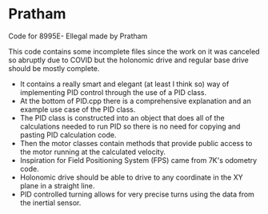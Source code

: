 # Pratham
Code for 8995E- Ellegal made by Pratham


This code contains some incomplete files since the work on it was canceled so abruptly due to COVID but the holonomic drive and regular base drive should be mostly complete.

- It contains a really smart and elegant (at least I think so) way of implementing PID control through the use of a PID class.
- At the bottom of PID.cpp there is a comprehensive explanation and an example use case of the PID class.
- The PID class is constructed into an object that does all of the calculations needed to run PID so there is no need for copying and pasting PID calculation code.
- Then the motor classes contain methods that provide public access to the motor running at the calculated velocity. 
- Inspiration for Field Positioning System (FPS) came from 7K's odometry code. 
- Holonomic drive should be able to drive to any coordinate in the XY plane in a straight line.
- PID controlled turning allows for very precise turns using the data from the inertial sensor.
